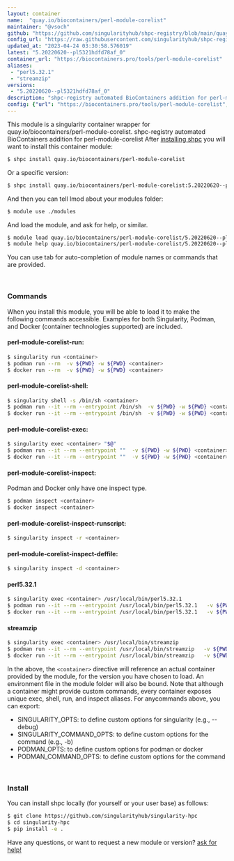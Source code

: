 ```yaml
---
layout: container
name:  "quay.io/biocontainers/perl-module-corelist"
maintainer: "@vsoch"
github: "https://github.com/singularityhub/shpc-registry/blob/main/quay.io/biocontainers/perl-module-corelist/container.yaml"
config_url: "https://raw.githubusercontent.com/singularityhub/shpc-registry/main/quay.io/biocontainers/perl-module-corelist/container.yaml"
updated_at: "2023-04-24 03:30:58.576019"
latest: "5.20220620--pl5321hdfd78af_0"
container_url: "https://biocontainers.pro/tools/perl-module-corelist"
aliases:
 - "perl5.32.1"
 - "streamzip"
versions:
 - "5.20220620--pl5321hdfd78af_0"
description: "shpc-registry automated BioContainers addition for perl-module-corelist"
config: {"url": "https://biocontainers.pro/tools/perl-module-corelist", "maintainer": "@vsoch", "description": "shpc-registry automated BioContainers addition for perl-module-corelist", "latest": {"5.20220620--pl5321hdfd78af_0": "sha256:8fbf203956ca52543bd5756676fe67fac8674acabb92c1dace18a2b873779b0e"}, "tags": {"5.20220620--pl5321hdfd78af_0": "sha256:8fbf203956ca52543bd5756676fe67fac8674acabb92c1dace18a2b873779b0e"}, "docker": "quay.io/biocontainers/perl-module-corelist", "aliases": {"perl5.32.1": "/usr/local/bin/perl5.32.1", "streamzip": "/usr/local/bin/streamzip"}}
---
```


This module is a singularity container wrapper for quay.io/biocontainers/perl-module-corelist.
shpc-registry automated BioContainers addition for perl-module-corelist
After [installing shpc](#install) you will want to install this container module:


```bash
$ shpc install quay.io/biocontainers/perl-module-corelist
```

Or a specific version:

```bash
$ shpc install quay.io/biocontainers/perl-module-corelist:5.20220620--pl5321hdfd78af_0
```

And then you can tell lmod about your modules folder:

```bash
$ module use ./modules
```

And load the module, and ask for help, or similar.

```bash
$ module load quay.io/biocontainers/perl-module-corelist/5.20220620--pl5321hdfd78af_0
$ module help quay.io/biocontainers/perl-module-corelist/5.20220620--pl5321hdfd78af_0
```

You can use tab for auto-completion of module names or commands that are provided.

<br>

### Commands

When you install this module, you will be able to load it to make the following commands accessible.
Examples for both Singularity, Podman, and Docker (container technologies supported) are included.

#### perl-module-corelist-run:

```bash
$ singularity run <container>
$ podman run --rm  -v ${PWD} -w ${PWD} <container>
$ docker run --rm  -v ${PWD} -w ${PWD} <container>
```

#### perl-module-corelist-shell:

```bash
$ singularity shell -s /bin/sh <container>
$ podman run --it --rm --entrypoint /bin/sh  -v ${PWD} -w ${PWD} <container>
$ docker run --it --rm --entrypoint /bin/sh  -v ${PWD} -w ${PWD} <container>
```

#### perl-module-corelist-exec:

```bash
$ singularity exec <container> "$@"
$ podman run --it --rm --entrypoint ""  -v ${PWD} -w ${PWD} <container> "$@"
$ docker run --it --rm --entrypoint ""  -v ${PWD} -w ${PWD} <container> "$@"
```

#### perl-module-corelist-inspect:

Podman and Docker only have one inspect type.

```bash
$ podman inspect <container>
$ docker inspect <container>
```

#### perl-module-corelist-inspect-runscript:

```bash
$ singularity inspect -r <container>
```

#### perl-module-corelist-inspect-deffile:

```bash
$ singularity inspect -d <container>
```


#### perl5.32.1

```bash
$ singularity exec <container> /usr/local/bin/perl5.32.1
$ podman run --it --rm --entrypoint /usr/local/bin/perl5.32.1   -v ${PWD} -w ${PWD} <container> -c " $@"
$ docker run --it --rm --entrypoint /usr/local/bin/perl5.32.1   -v ${PWD} -w ${PWD} <container> -c " $@"
```


#### streamzip

```bash
$ singularity exec <container> /usr/local/bin/streamzip
$ podman run --it --rm --entrypoint /usr/local/bin/streamzip   -v ${PWD} -w ${PWD} <container> -c " $@"
$ docker run --it --rm --entrypoint /usr/local/bin/streamzip   -v ${PWD} -w ${PWD} <container> -c " $@"
```



In the above, the `<container>` directive will reference an actual container provided
by the module, for the version you have chosen to load. An environment file in the
module folder will also be bound. Note that although a container
might provide custom commands, every container exposes unique exec, shell, run, and
inspect aliases. For anycommands above, you can export:

 - SINGULARITY_OPTS: to define custom options for singularity (e.g., --debug)
 - SINGULARITY_COMMAND_OPTS: to define custom options for the command (e.g., -b)
 - PODMAN_OPTS: to define custom options for podman or docker
 - PODMAN_COMMAND_OPTS: to define custom options for the command

<br>

### Install

You can install shpc locally (for yourself or your user base) as follows:

```bash
$ git clone https://github.com/singularityhub/singularity-hpc
$ cd singularity-hpc
$ pip install -e .
```

Have any questions, or want to request a new module or version? [ask for help!](https://github.com/singularityhub/singularity-hpc/issues)